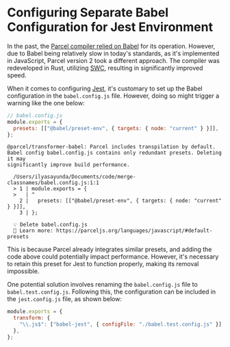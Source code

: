 # Configuring Separate Babel Configuration for Jest Environment

In the past, the [Parcel compiler relied on Babel](https://parceljs.org/blog/beta3/#10x-faster-javascript-compiler-written-in-rust-%F0%9F%9A%80) for its operation. However, due to Babel being relatively slow in today's standards, as it's implemented in JavaScript, Parcel version 2 took a different approach. The compiler was redeveloped in Rust, utilizing [SWC](https://swc.rs/), resulting in significantly improved speed.

When it comes to configuring [Jest](https://jestjs.io/docs/getting-started#using-babel), it's customary to set up the Babel configuration in the `babel.config.js` file. However, doing so might trigger a warning like the one below:

```javascript
// babel.config.js
module.exports = {
  presets: [["@babel/preset-env", { targets: { node: "current" } }]],
};
```

```
@parcel/transformer-babel: Parcel includes transpilation by default. Babel config babel.config.js contains only redundant presets. Deleting it may
significantly improve build performance.

  /Users/ilyasayunda/Documents/code/merge-classnames/babel.config.js:1:1
  > 1 | module.exports = {
  >   | ^
    2 |   presets: [["@babel/preset-env", { targets: { node: "current" } }]],
    3 | };

  💡 Delete babel.config.js
  📝 Learn more: https://parceljs.org/languages/javascript/#default-presets
```

This is because Parcel already integrates similar presets, and adding the code above could potentially impact performance. However, it's necessary to retain this preset for Jest to function properly, making its removal impossible.

One potential solution involves renaming the `babel.config.js` file to `babel.test.config.js`. Following this, the configuration can be included in the `jest.config.js` file, as shown below:

```javascript
module.exports = {
  transform: {
    "\\.js$": ["babel-jest", { configFile: "./babel.test.config.js" }],
  },
};
```
